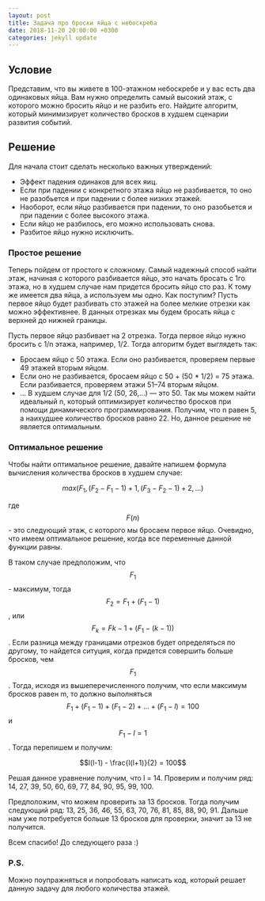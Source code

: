 ```yaml
---
layout: post
title: Задача про броски яйца с небоскреба
date: 2018-11-20 20:00:00 +0300
categories: jekyll update
---
```


## Условие
Представим, что вы живете в 100-этажном небоскребе и у вас есть два одинаковых яйца. Вам нужно определить самый высокий этаж, с которого можно бросить яйцо и не разбить его. Найдите алгоритм, который минимизирует количество бросков в худшем сценарии развития событий.

## Решение

Для начала стоит сделать несколько важных утверждений:
- Эффект падения одинаков для всех яиц.
- Если при падении с конкретного этажа яйцо не разбивается, то оно не разобьется и при падении с более низких этажей.
- Наоборот, если яйцо разбивается при падении, то оно разобьется и при падении с более высокого этажа.
- Если яйцо не разбилось, его можно использовать снова.
- Разбитое яйцо нужно исключить.

### Простое решение

Теперь пойдем от простого к сложному. Самый надежный способ найти этаж, начиная с которого разбивается яйцо, это начать бросать с 1го этажа, но в худшем случае нам придется бросить яйцо сто раз. К тому же имеется два яйца, а используем мы одно. Как поступим? Пусть первое яйцо будет разбивать сто этажей на более мелкие отрезки как можно эффективнее. В данных отрезках мы будем бросать яйца с верхней до нижней границы.

Пусть первое яйцо разбивает на 2 отрезка. Тогда первое яйцо нужно бросить с 1/n этажа, например, 1/2. Тогда алгоритм будет выглядеть так:
- Бросаем яйцо с 50 этажа. Если оно разбивается, проверяем первые 49 этажей вторым яйцом.
- Если оно не разбивается, бросаем яйцо с 50 + (50 * 1/2) = 75 этажа. Если разбивается, проверяем этажи 51–74 вторым яйцом.
- …
В худшем случае для 1/2 (50, 26,…) — это 50. Так мы можем найти идеальный n, который оптимизирует количество бросков при помощи динамического программирования. Получим, что n равен 5, а наихудшее количество бросков равно 22. Но, данное решение не является оптимальным.

### Оптимальное решение

Чтобы найти оптимальное решение, давайте напишем формула вычисления количества бросков в худшем случае:

$$max(F_{1},(F_{2}-F_{1}-1)+1,(F_{3}-F_{2}-1)+2,...)$$

где $$F(n)$$ - это следующий этаж, с которого мы бросаем первое яйцо. Очевидно, что имеем оптимальное решение, когда все переменные данной функции равны.

В таком случае предположим, что $$F_{1}$$ - максимум, тогда $$F_{2} = F_{1} + (F_{1} - 1)$$, или $$F_{k} = F{k-1} + (F_{1} - (k - 1))$$. Если разница между границами отрезков будет определяться по другому, то найдется ситуция, когда придется совершить больше бросков, чем $$F_{1}$$. Тогда, исходя из вышеперечисленного получим, что если максимум бросков равен m, то должно выполняться $$F_{1} + (F_{1} - 1) + (F_{1} - 2) + ... + (F_{1} - l) = 100$$ и $$F_{1} - l = 1$$. Тогда перепишем и получим:

$$l(l-1) - \frac{l(l+1)}{2} = 100$$

Решая данное уравнение получим, что l = 14. Проверим и получим ряд: 14, 27, 39, 50, 60, 69, 77, 84, 90, 95, 99, 100.

Предположим, что можем проверить за 13 бросков. Тогда получим следующий ряд: 13, 25, 36, 46, 55, 63, 70, 76, 81, 85, 88, 90, 91. Дальше нам уже потребуется больше 13 бросков для проверки, значит за 13 не получится.

Всем спасибо! До следующего раза :)

### P.S. 
Можно поупражняться и попробовать написать код, который решает данную задачу для любого количества этажей.

